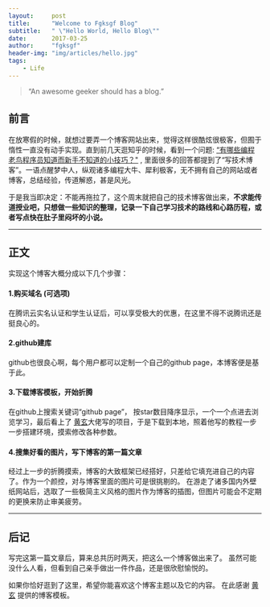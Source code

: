 ```yaml
---
layout:     post
title:      "Welcome to Fgksgf Blog"
subtitle:   " \"Hello World, Hello Blog\""
date:       2017-03-25
author:     "fgksgf"
header-img: "img/articles/hello.jpg"
tags:
    - Life
---
```



> “An awesome geeker should has a blog.”


## 前言

在放寒假的时候，就想过要弄一个博客网站出来，觉得这样很酷炫很极客，但囿于惰性一直没有动手实现。直到前几天逛知乎的时候，看到一个问题: [“有哪些编程老鸟程序员知道而新手不知道的小技巧？"](https://www.zhihu.com/question/36426051) ,  里面很多的回答都提到了“写技术博客”。一语点醒梦中人，纵观诸多编程大牛、犀利极客，无不拥有自己的网站或者博客，总结经验，传道解惑，甚是风光。

于是我当即决定：不能再拖拉了，这个周末就把自己的技术博客做出来，**不求能传道授业吧，只想做一些知识的整理，记录一下自己学习技术的路线和心路历程，或者写点快在肚子里闷坏的小说。**

---

## 正文

实现这个博客大概分成以下几个步骤：

#### 1.购买域名 (可选项)
在腾讯云实名认证和学生认证后，可以享受极大的优惠，在这里不得不说腾讯还是挺良心的。


#### 2.github建库
github也很良心啊，每个用户都可以定制一个自己的github page，本博客便是基于此。


#### 3.下载博客模板，开始折腾
在github上搜索关键词“github page”， 按star数目降序显示，一个一个点进去浏览学习，最后看上了 [黄玄](https://github.com/huxpro)大佬写的项目，于是下载到本地，照着他写的教程一步一步搭建环境，摸索修改各种参数。


#### 4.搜集好看的图片，写下博客的第一篇文章
经过上一步的折腾摸索，博客的大致框架已经搭好，只差给它填充进自己的内容了。作为一个颜控，对与博客里面的图片可是很挑剔的。
在游走了诸多国内外壁纸网站后，选取了一些极简主义风格的图片作为博客的插图，但图片可能会不定期的更换来防止审美疲劳。


---


## 后记

写完这第一篇文章后，算来总共历时两天，把这么一个博客做出来了。
虽然可能没什么人看，但看到自己亲手做出一件作品，还是很欣慰愉悦的。

如果你恰好逛到了这里，希望你能喜欢这个博客主题以及它的内容。
在此感谢 [黄玄](https://github.com/huxpro) 提供的博客模板。
